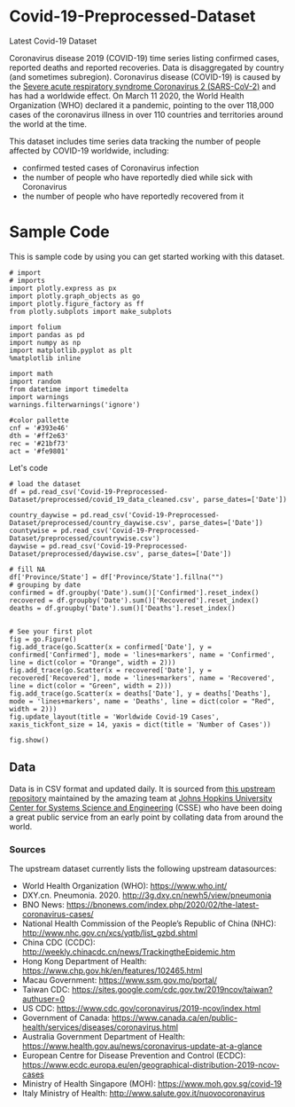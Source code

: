 # Covid-19-Preprocessed-Dataset
Latest Covid-19 Dataset

Coronavirus disease 2019 (COVID-19) time series listing confirmed cases, reported deaths and reported recoveries. Data is disaggregated by country (and sometimes subregion). Coronavirus disease (COVID-19) is caused by the [Severe acute respiratory syndrome Coronavirus 2 (SARS-CoV-2)][sars2] and has had a worldwide effect. On March 11 2020, the World Health Organization (WHO) declared it a pandemic, pointing to the over 118,000 cases of the coronavirus illness in over 110 countries and territories around the world at the time.

[covid]: https://en.wikipedia.org/wiki/Coronavirus_disease_2019
[sars2]: https://en.wikipedia.org/wiki/Severe_acute_respiratory_syndrome_coronavirus_2

This dataset includes time series data tracking the number of people affected by COVID-19 worldwide, including:

* confirmed tested cases of Coronavirus infection
* the number of people who have reportedly died while sick with Coronavirus
* the number of people who have reportedly recovered from it

# Sample Code

This is sample code by using you can get started working with this dataset.

```
# import
# imports
import plotly.express as px
import plotly.graph_objects as go
import plotly.figure_factory as ff
from plotly.subplots import make_subplots

import folium
import pandas as pd
import numpy as np
import matplotlib.pyplot as plt
%matplotlib inline

import math
import random
from datetime import timedelta
import warnings
warnings.filterwarnings('ignore')

#color pallette
cnf = '#393e46'
dth = '#ff2e63'
rec = '#21bf73'
act = '#fe9801'
```

Let's code
```
# load the dataset
df = pd.read_csv('Covid-19-Preprocessed-Dataset/preprocessed/covid_19_data_cleaned.csv', parse_dates=['Date'])

country_daywise = pd.read_csv('Covid-19-Preprocessed-Dataset/preprocessed/country_daywise.csv', parse_dates=['Date'])
countywise = pd.read_csv('Covid-19-Preprocessed-Dataset/preprocessed/countrywise.csv')
daywise = pd.read_csv('Covid-19-Preprocessed-Dataset/preprocessed/daywise.csv', parse_dates=['Date'])

# fill NA
df['Province/State'] = df['Province/State'].fillna("")
# grouping by date
confirmed = df.groupby('Date').sum()['Confirmed'].reset_index()
recovered = df.groupby('Date').sum()['Recovered'].reset_index()
deaths = df.groupby('Date').sum()['Deaths'].reset_index()


# See your first plot
fig = go.Figure()
fig.add_trace(go.Scatter(x = confirmed['Date'], y = confirmed['Confirmed'], mode = 'lines+markers', name = 'Confirmed', line = dict(color = "Orange", width = 2)))
fig.add_trace(go.Scatter(x = recovered['Date'], y = recovered['Recovered'], mode = 'lines+markers', name = 'Recovered', line = dict(color = "Green", width = 2)))
fig.add_trace(go.Scatter(x = deaths['Date'], y = deaths['Deaths'], mode = 'lines+markers', name = 'Deaths', line = dict(color = "Red", width = 2)))
fig.update_layout(title = 'Worldwide Covid-19 Cases', xaxis_tickfont_size = 14, yaxis = dict(title = 'Number of Cases'))

fig.show()
```

## Data

Data is in CSV format and updated daily. It is sourced from [this upstream repository](https://github.com/CSSEGISandData/COVID-19) maintained by the amazing team at [Johns Hopkins University Center for Systems Science and Engineering](https://systems.jhu.edu/) (CSSE) who have been doing a great public service from an early point by collating data from around the world.

### Sources

The upstream dataset currently lists the following upstream datasources:

- World Health Organization (WHO): https://www.who.int/
- DXY.cn. Pneumonia. 2020. http://3g.dxy.cn/newh5/view/pneumonia
- BNO News: https://bnonews.com/index.php/2020/02/the-latest-coronavirus-cases/
- National Health Commission of the People’s Republic of China (NHC): http://www.nhc.gov.cn/xcs/yqtb/list_gzbd.shtml
- China CDC (CCDC): http://weekly.chinacdc.cn/news/TrackingtheEpidemic.htm
- Hong Kong Department of Health: https://www.chp.gov.hk/en/features/102465.html
- Macau Government: https://www.ssm.gov.mo/portal/
- Taiwan CDC: https://sites.google.com/cdc.gov.tw/2019ncov/taiwan?authuser=0
- US CDC: https://www.cdc.gov/coronavirus/2019-ncov/index.html
- Government of Canada: https://www.canada.ca/en/public-health/services/diseases/coronavirus.html
- Australia Government Department of Health: https://www.health.gov.au/news/coronavirus-update-at-a-glance
- European Centre for Disease Prevention and Control (ECDC): https://www.ecdc.europa.eu/en/geographical-distribution-2019-ncov-cases
- Ministry of Health Singapore (MOH): https://www.moh.gov.sg/covid-19
- Italy Ministry of Health: http://www.salute.gov.it/nuovocoronavirus
